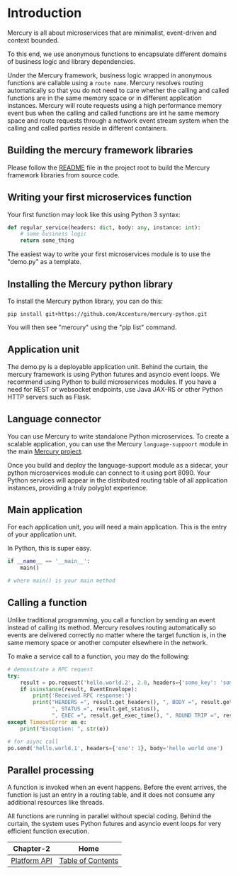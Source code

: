 # Introduction

Mercury is all about microservices that are minimalist, event-driven and context bounded.

To this end, we use anonymous functions to encapsulate different domains of business logic and library dependencies.

Under the Mercury framework, business logic wrapped in anonymous functions are callable using a `route name`. 
Mercury resolves routing automatically so that you do not need to care whether the calling and called functions 
are in the same memory space or in different application instances. Mercury will route requests using a high 
performance memory event bus when the calling and called functions are int he same memory space and route requests 
through a network event stream system when the calling and called parties reside in different containers.

## Building the mercury framework libraries

Please follow the [README](../../README.md) file in the project root to build the Mercury framework libraries from 
source code.

## Writing your first microservices function

Your first function may look like this using Python 3 syntax:
```python
def regular_service(headers: dict, body: any, instance: int):
    # some business logic
    return some_thing
```

The easiest way to write your first microservices module is to use the "demo.py" as a template.

## Installing the Mercury python library

To install the Mercury python library, you can do this:

```shell
pip install git+https://github.com/Accenture/mercury-python.git
```

You will then see "mercury" using the "pip list" command.

## Application unit

The demo.py is a deployable application unit. Behind the curtain, the mercury framework is using Python futures and 
asyncio event loops. We recommend using Python to build microservices modules. If you have a need for REST or websocket 
endpoints, use Java JAX-RS or other Python HTTP servers such as Flask.

## Language connector

You can use Mercury to write standalone Python microservices. 
To create a scalable application, you can use the Mercury `language-suppoort` module in the main
[Mercury project](https://github.com/Accenture/mercury/tree/master/language-packs/language-support). 

Once you build and deploy the language-support module as a sidecar, your python microservices module can connect 
to it using port 8090. Your Python services will appear in the distributed routing table of all application instances, 
providing a truly polyglot experience.

## Main application

For each application unit, you will need a main application. This is the entry of your application unit.

In Python, this is super easy.

```python
if __name__ == '__main__':
    main()

# where main() is your main method
```

## Calling a function

Unlike traditional programming, you call a function by sending an event instead of calling its method. 
Mercury resolves routing automatically so events are delivered correctly no matter where the target function is, 
in the same memory space or another computer elsewhere in the network.

To make a service call to a function, you may do the following:

```python
# demonstrate a RPC request
try:
    result = po.request('hello.world.2', 2.0, headers={'some_key': 'some_value'}, body='hello world')
    if isinstance(result, EventEnvelope):
        print('Received RPC response:')
        print("HEADERS =", result.get_headers(), ", BODY =", result.get_body(),
              ", STATUS =", result.get_status(),
              ", EXEC =", result.get_exec_time(), ", ROUND TRIP =", result.get_round_trip(), "ms")
except TimeoutError as e:
    print("Exception: ", str(e))

# for async call
po.send('hello.world.1', headers={'one': 1}, body='hello world one')
```

## Parallel processing

A function is invoked when an event happens. Before the event arrives, the function is just an entry in a routing 
table, and it does not consume any additional resources like threads.

All functions are running in parallel without special coding. Behind the curtain, the system uses Python futures and 
asyncio event loops for very efficient function execution.


| Chapter-2                           | Home                                     |
| :----------------------------------:|:----------------------------------------:|
| [Platform API](CHAPTER-2.md)        | [Table of Contents](TABLE-OF-CONTENTS.md)|


